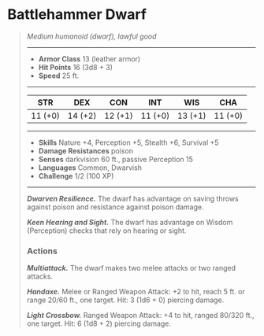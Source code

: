 # Battlehammer Dwarf
>*Medium humanoid (dwarf), lawful good*
>___
>- **Armor Class** 13 (leather armor)
>- **Hit Points** 16 (3d8 + 3)
>- **Speed** 25 ft.
>___
>|STR|DEX|CON|INT|WIS|CHA|
>|:---:|:---:|:---:|:---:|:---:|:---:|
>|11 (+0)|14 (+2)|12 (+1)|11 (+0)|13 (+1)|11 (+0)|
>___
>- **Skills** Nature +4, Perception +5, Stealth +6, Survival +5
>- **Damage Resistances** poison
>- **Senses** darkvision 60 ft., passive Perception 15
>- **Languages** Common, Dwarvish
>- **Challenge** 1/2 (100 XP)
>___
>***Dwarven Resilience.*** The dwarf has advantage on saving throws against poison and resistance against poison damage.  
>
>***Keen Hearing and Sight.*** The dwarf has advantage on Wisdom (Perception) checks that rely on hearing or sight.  
>
>### Actions
>***Multiattack.*** The dwarf makes two melee attacks or two ranged attacks.  
>
>***Handaxe.*** Melee  or Ranged Weapon Attack: +2 to hit, reach 5 ft. or range 20/60 ft., one target. Hit: 3 (1d6 + 0) piercing damage.  
>
>***Light Crossbow.*** Ranged Weapon Attack: +4 to hit, ranged 80/320 ft., one target. Hit: 6 (1d8 + 2) piercing damage.